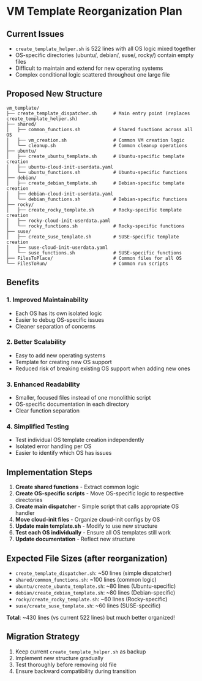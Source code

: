 # VM Template Reorganization Plan

## Current Issues
- `create_template_helper.sh` is 522 lines with all OS logic mixed together
- OS-specific directories (ubuntu/, debian/, suse/, rocky/) contain empty files
- Difficult to maintain and extend for new operating systems
- Complex conditional logic scattered throughout one large file

## Proposed New Structure

```
vm_template/
├── create_template_dispatcher.sh      # Main entry point (replaces create_template_helper.sh)
├── shared/
│   ├── common_functions.sh            # Shared functions across all OS
│   ├── vm_creation.sh                 # Common VM creation logic
│   └── cleanup.sh                     # Common cleanup operations
├── ubuntu/
│   ├── create_ubuntu_template.sh      # Ubuntu-specific template creation
│   ├── ubuntu-cloud-init-userdata.yaml
│   └── ubuntu_functions.sh            # Ubuntu-specific functions
├── debian/
│   ├── create_debian_template.sh      # Debian-specific template creation
│   ├── debian-cloud-init-userdata.yaml
│   └── debian_functions.sh            # Debian-specific functions
├── rocky/
│   ├── create_rocky_template.sh       # Rocky-specific template creation
│   ├── rocky-cloud-init-userdata.yaml
│   └── rocky_functions.sh             # Rocky-specific functions
├── suse/
│   ├── create_suse_template.sh        # SUSE-specific template creation
│   ├── suse-cloud-init-userdata.yaml
│   └── suse_functions.sh              # SUSE-specific functions
├── FilesToPlace/                      # Common files for all OS
└── FilesToRun/                        # Common run scripts
```

## Benefits

### 1. **Improved Maintainability**
- Each OS has its own isolated logic
- Easier to debug OS-specific issues
- Cleaner separation of concerns

### 2. **Better Scalability**
- Easy to add new operating systems
- Template for creating new OS support
- Reduced risk of breaking existing OS support when adding new ones

### 3. **Enhanced Readability**
- Smaller, focused files instead of one monolithic script
- OS-specific documentation in each directory
- Clear function separation

### 4. **Simplified Testing**
- Test individual OS template creation independently
- Isolated error handling per OS
- Easier to identify which OS has issues

## Implementation Steps

1. **Create shared functions** - Extract common logic
2. **Create OS-specific scripts** - Move OS-specific logic to respective directories
3. **Create main dispatcher** - Simple script that calls appropriate OS handler
4. **Move cloud-init files** - Organize cloud-init configs by OS
5. **Update main template.sh** - Modify to use new structure
6. **Test each OS individually** - Ensure all OS templates still work
7. **Update documentation** - Reflect new structure

## Expected File Sizes (after reorganization)
- `create_template_dispatcher.sh`: ~50 lines (simple dispatcher)
- `shared/common_functions.sh`: ~100 lines (common logic)
- `ubuntu/create_ubuntu_template.sh`: ~80 lines (Ubuntu-specific)
- `debian/create_debian_template.sh`: ~80 lines (Debian-specific)
- `rocky/create_rocky_template.sh`: ~60 lines (Rocky-specific)
- `suse/create_suse_template.sh`: ~60 lines (SUSE-specific)

**Total**: ~430 lines (vs current 522 lines) but much better organized!

## Migration Strategy
1. Keep current `create_template_helper.sh` as backup
2. Implement new structure gradually
3. Test thoroughly before removing old file
4. Ensure backward compatibility during transition
